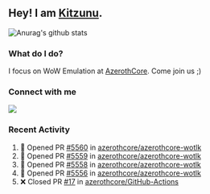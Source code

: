 ## Hey! I am [Kitzunu](https://Github.com/Kitzunu).

![Anurag's github stats](https://github-readme-stats.kitzunu.vercel.app/api?username=Kitzunu&show_icons=true)

### What do I do?

I focus on WoW Emulation at [AzerothCore](https://Github.com/AzerothCore). Come join us ;)

### Connect with me
[![](https://img.shields.io/badge/AzerothCore%20Discord-Connect%20with%20me!-green)](https://discord.com/invite/gkt4y2x)

### Recent Activity

<!--START_SECTION:activity-->
1. 💪 Opened PR [#5560](https://github.com/azerothcore/azerothcore-wotlk/pull/5560) in [azerothcore/azerothcore-wotlk](https://github.com/azerothcore/azerothcore-wotlk)
2. 💪 Opened PR [#5559](https://github.com/azerothcore/azerothcore-wotlk/pull/5559) in [azerothcore/azerothcore-wotlk](https://github.com/azerothcore/azerothcore-wotlk)
3. 💪 Opened PR [#5558](https://github.com/azerothcore/azerothcore-wotlk/pull/5558) in [azerothcore/azerothcore-wotlk](https://github.com/azerothcore/azerothcore-wotlk)
4. 💪 Opened PR [#5556](https://github.com/azerothcore/azerothcore-wotlk/pull/5556) in [azerothcore/azerothcore-wotlk](https://github.com/azerothcore/azerothcore-wotlk)
5. ❌ Closed PR [#17](https://github.com/azerothcore/GitHub-Actions/pull/17) in [azerothcore/GitHub-Actions](https://github.com/azerothcore/GitHub-Actions)
<!--END_SECTION:activity-->
